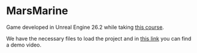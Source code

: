 # MarsMarine

Game developed in Unreal Engine 26.2 while taking [this course](https://www.udemy.com/course/unrealblueprint/).

We have the necessary files to load the project and in [this link](https://www.youtube.com/watch?v=r5HpQvHarbs&list=PLB9_8zTTrVjrCGwse6iae4oY9OeJVtho_&index=9) you can find a demo video. 
